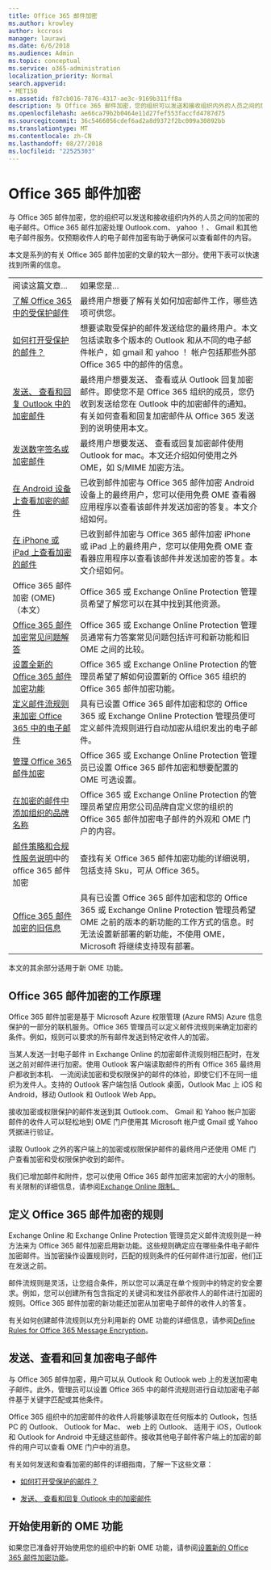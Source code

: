 ```yaml
---
title: Office 365 邮件加密
ms.author: krowley
author: kccross
manager: laurawi
ms.date: 6/6/2018
ms.audience: Admin
ms.topic: conceptual
ms.service: o365-administration
localization_priority: Normal
search.appverid:
- MET150
ms.assetid: f87cb016-7876-4317-ae3c-9169b311ff8a
description: 与 Office 365 邮件加密，您的组织可以发送和接收组织内外的人员之间的加密的电子邮件。仅预期收件人的电子邮件加密有助于确保可以查看邮件的内容。
ms.openlocfilehash: ae66ca79b2b0464e11d27fef553faccfd4787d75
ms.sourcegitcommit: 36c5466056cdef6ad2a8d9372f2bc009a30892bb
ms.translationtype: MT
ms.contentlocale: zh-CN
ms.lasthandoff: 08/27/2018
ms.locfileid: "22525303"
---
```

# <a name="office-365-message-encryption"></a>Office 365 邮件加密

与 Office 365 邮件加密，您的组织可以发送和接收组织内外的人员之间的加密的电子邮件。Office 365 邮件加密处理 Outlook.com、 yahoo ！、 Gmail 和其他电子邮件服务。仅预期收件人的电子邮件加密有助于确保可以查看邮件的内容。
  
本文是系列的有关 Office 365 邮件加密的文章的较大一部分。使用下表可以快速找到所需的信息。
  
|||
|:-----|:-----|
|阅读这篇文章...  <br/> |如果您是...  <br/> |
|[了解 Office 365 中的受保护邮件](https://support.office.com/article/2baf3ac7-12db-40a4-8af7-1852204b4b67.aspx) <br/> |最终用户想要了解有关如何加密邮件工作，哪些选项可供您。  <br/> |
|[如何打开受保护的邮件？](https://support.office.com/article/1157a286-8ecc-4b1e-ac43-2a608fbf3098.aspx) <br/> |想要读取受保护的邮件发送给您的最终用户。本文包括读取多个版本的 Outlook 和从不同的电子邮件帐户，如 gmail 和 yahoo ！ 帐户包括那些外部 Office 365 中的邮件的信息。  <br/> |
|[发送、 查看和回复 Outlook 中的加密邮件](https://support.office.com/article/eaa43495-9bbb-4fca-922a-df90dee51980.aspx) <br/> |最终用户想要发送、 查看或从 Outlook 回复加密邮件。即使您不是 Office 365 组织的成员，您仍收到发送给您在 Outlook 中的加密邮件的通知。有关如何查看和回复加密邮件从 Office 365 发送到的说明使用本文。  <br/> |
|[发送数字签名或加密邮件](https://support.office.com/article/a18ecf7f-a7ac-4edd-b02e-687b05eff547) <br/> |最终用户想要发送、 查看或回复加密邮件使用 Outlook for mac。本文还介绍如何使用之外 OME，如 S/MIME 加密方法。  <br/> |
|[在 Android 设备上查看加密的邮件](https://support.office.com/article/83d60f17-2305-407a-a762-7d518401fdeb) <br/> |已收到邮件加密与 Office 365 邮件加密 Android 设备上的最终用户，您可以使用免费 OME 查看器应用程序以查看该邮件并发送加密的答复。本文介绍如何。  <br/> |
|[在 iPhone 或 iPad 上查看加密的邮件](https://support.office.com/article/4d631321-0d26-4bcc-a483-d294dd0b1caf) <br/> |已收到邮件加密与 Office 365 邮件加密 iPhone 或 iPad 上的最终用户，您可以使用免费 OME 查看器应用程序以查看该邮件并发送加密的答复。本文介绍如何。  <br/> |
|Office 365 邮件加密 (OME) （本文）  <br/> |Office 365 或 Exchange Online Protection 管理员希望了解您可以在其中找到其他资源。  <br/> |
|[Office 365 邮件加密常见问题解答](ome-faq.md) <br/> |Office 365 或 Exchange Online Protection 管理员通常有力答案常见问题包括许可和新功能和旧 OME 之间的比较。  <br/> |
|[设置全新的 Office 365 邮件加密功能](set-up-new-message-encryption-capabilities.md) <br/> |Office 365 或 Exchange Online Protection 的管理员希望了解如何设置新的 Office 365 组织的 Office 365 邮件加密功能。  <br/> |
|[定义邮件流规则来加密 Office 365 中的电子邮件](define-mail-flow-rules-to-encrypt-email.md) <br/> |具有已设置 Office 365 邮件加密和您的 Office 365 或 Exchange Online Protection 管理员便可定义邮件流规则进行自动加密从组织发出的电子邮件。  <br/> |
|[管理 Office 365 邮件加密](manage-office-365-message-encryption.md) <br/> |Office 365 或 Exchange Online Protection 管理员已设置 Office 365 邮件加密和想要配置的 OME 可选设置。  <br/> |
|[在加密的邮件中添加组织的品牌名称](add-your-organization-brand-to-encrypted-messages.md) <br/> |Office 365 或 Exchange Online Protection 的管理员希望应用您公司品牌自定义您的组织的 Office 365 邮件加密电子邮件的外观和 OME 门户的内容。  <br/> |
|[邮件策略和合规性服务说明](https://technet.microsoft.com/en-us/library/5c43c8eb-f8f7-4b5a-a743-b1dab7dc2fc8#bkmk_O365_MessageEncryption)中的 office 365 邮件加密 <br/> |查找有关 Office 365 邮件加密功能的详细说明，包括支持 Sku，可从 Office 365。  <br/> |
|[Office 365 邮件加密的旧信息](legacy-information-for-message-encryption.md) <br/> |具有已设置 Office 365 邮件加密和您的 Office 365 或 Exchange Online Protection 管理员希望 OME 之前的版本的新功能的工作方式的信息。时无法设置新部署的新功能，不使用 OME，Microsoft 将继续支持现有部署。  <br/> |
   
本文的其余部分适用于新 OME 功能。
  
## <a name="how-office-365-message-encryption-works"></a>Office 365 邮件加密的工作原理

Office 365 邮件加密是基于 Microsoft Azure 权限管理 (Azure RMS) Azure 信息保护的一部分的联机服务。Office 365 管理员可以定义邮件流规则来确定加密的条件。例如，规则可以要求的所有邮件发送到特定收件人的加密。
  
当某人发送一封电子邮件 in Exchange Online 的加密邮件流规则相匹配时，在发送之前对邮件进行加密。使用 Outlook 客户端读取邮件的所有 Office 365 最终用户都收到本机、 一流阅读加密和受权限保护的邮件的体验，即使它们不在同一组织为发件人。支持的 Outlook 客户端包括 Outlook 桌面，Outlook Mac 上 iOS 和 Android，移动 Outlook 和 Outlook Web App。
  
接收加密或权限保护的邮件发送到其 Outlook.com、 Gmail 和 Yahoo 帐户加密邮件的收件人可以轻松地到 OME 门户使用其 Microsoft 帐户或 Gmail 或 Yahoo 凭据进行验证。
  
读取 Outlook 之外的客户端上的加密或权限保护邮件的最终用户还使用 OME 门户查看加密和受权限保护收到的邮件。
  
我们已增加邮件和附件，您可以使用 Office 365 邮件加密来加密的大小的限制。有关限制的详细信息，请参阅[Exchange Online 限制。](https://technet.microsoft.com/en-us/library/exchange-online-limits.aspx)
  
## <a name="defining-rules-for-office-365-message-encryption"></a>定义 Office 365 邮件加密的规则
<a name="Rules"> </a>

Exchange Online 和 Exchange Online Protection 管理员定义邮件流规则是一种方法来为 Office 365 邮件加密启用新功能。这些规则确定应在哪些条件电子邮件加密邮件。当加密操作设置规则时，匹配的规则条件的任何邮件进行加密，他们正在发送之前。
  
邮件流规则是灵活，让您组合条件，所以您可以满足在单个规则中的特定的安全要求。例如，您可以创建所有包含指定的关键词和发往外部收件人的邮件进行加密的规则。Office 365 邮件加密的新功能还加密从加密电子邮件的收件人的答复。
  
有关如何创建邮件流规则以充分利用新的 OME 功能的详细信息，请参阅[Define Rules for Office 365 Message Encryption](define-mail-flow-rules-to-encrypt-email.md)。
  
## <a name="sending-viewing-and-replying-to-encrypted-email-messages"></a>发送、查看和回复加密电子邮件
<a name="SendRecip"> </a>

与 Office 365 邮件加密，用户可以从 Outlook 和 Outlook web 上的发送加密电子邮件。此外，管理员可以设置 Office 365 中的邮件流规则进行自动加密电子邮件基于关键字匹配或其他条件。
  
Office 365 组织中的加密邮件的收件人将能够读取在任何版本的 Outlook，包括 PC 的 Outlook、 Outlook for Mac、 web 上的 Outlook、 适用于 iOS，Outlook 和 Outlook for Android 中无缝这些邮件。接收其他电子邮件客户端上的加密的邮件的用户可以查看 OME 门户中的消息。
  
有关如何发送和查看加密的邮件的详细指南，了解一下这些文章：
  
- [如何打开受保护的邮件？](https://support.office.com/article/1157a286-8ecc-4b1e-ac43-2a608fbf3098.aspx)
    
- [发送、 查看和回复 Outlook 中的加密邮件](https://support.office.com/article/eaa43495-9bbb-4fca-922a-df90dee51980.aspx)
    
## <a name="get-started-with-the-new-ome-capabilities"></a>开始使用新的 OME 功能
<a name="SendRecip"> </a>

如果您已准备好开始使用您的组织中的新 OME 功能，请参阅[设置新的 Office 365 邮件加密功能](set-up-new-message-encryption-capabilities.md)。
  

